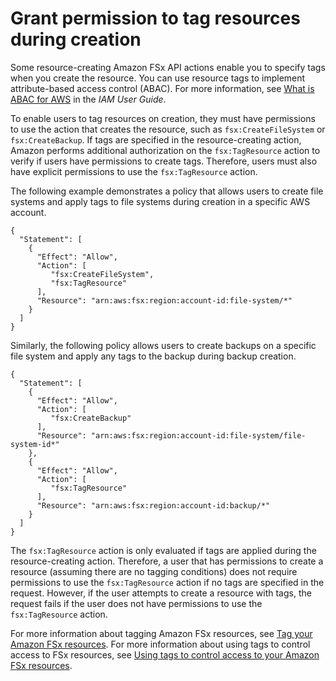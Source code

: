 # Grant permission to tag resources during creation<a name="supported-iam-actions-tagging"></a>

Some resource\-creating Amazon FSx API actions enable you to specify tags when you create the resource\. You can use resource tags to implement attribute\-based access control \(ABAC\)\. For more information, see  [ What is ABAC for AWS](https://docs.aws.amazon.com/IAM/latest/UserGuide/introduction_attribute-based-access-control.html) in the *IAM User Guide*\.

To enable users to tag resources on creation, they must have permissions to use the action that creates the resource, such as `fsx:CreateFileSystem` or `fsx:CreateBackup`\. If tags are specified in the resource\-creating action, Amazon performs additional authorization on the `fsx:TagResource` action to verify if users have permissions to create tags\. Therefore, users must also have explicit permissions to use the `fsx:TagResource` action\.

The following example demonstrates a policy that allows users to create file systems and apply tags to file systems during creation in a specific AWS account\.

```
{
  "Statement": [
    {
      "Effect": "Allow",
      "Action": [
         "fsx:CreateFileSystem",
         "fsx:TagResource"         
      ],
      "Resource": "arn:aws:fsx:region:account-id:file-system/*"
    }
  ]
}
```

Similarly, the following policy allows users to create backups on a specific file system and apply any tags to the backup during backup creation\.

```
{
  "Statement": [
    {
      "Effect": "Allow",
      "Action": [
         "fsx:CreateBackup"
      ],
      "Resource": "arn:aws:fsx:region:account-id:file-system/file-system-id*"
    },
    {
      "Effect": "Allow",
      "Action": [
         "fsx:TagResource"
      ],
      "Resource": "arn:aws:fsx:region:account-id:backup/*"
    }
  ]
}
```

The `fsx:TagResource` action is only evaluated if tags are applied during the resource\-creating action\. Therefore, a user that has permissions to create a resource \(assuming there are no tagging conditions\) does not require permissions to use the `fsx:TagResource` action if no tags are specified in the request\. However, if the user attempts to create a resource with tags, the request fails if the user does not have permissions to use the `fsx:TagResource` action\.

For more information about tagging Amazon FSx resources, see [Tag your Amazon FSx resources](tag-resources.md)\. For more information about using tags to control access to FSx resources, see [Using tags to control access to your Amazon FSx resources](restrict-fsx-access-tags.md)\.